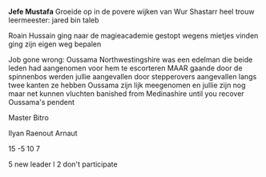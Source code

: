 **Jefe Mustafa**
Groeide op in de povere wijken van Wur Shastarr
heel trouw 
leermeester: jared bin taleb

Roain Hussain
ging naar de magieacademie
gestopt wegens mietjes vinden
ging zijn eigen weg bepalen

Job gone wrong:
Oussama Northwestingshire
was een edelman die beide leden had aangenomen voor hem te escorteren
MAAR
gaande door de spinnenbos werden jullie aangevallen door stepperovers
aangevallen langs twee kanten
ze hebben Oussama zijn lijk meegenomen en jullie zijn nog maar net kunnen vluchten
banished from Medinashire until you recover Oussama's pendent

Master Bitro

Ilyan 
Raenout
Arnaut


15
-5
10
7


5 new leader l 2 don't participate